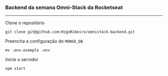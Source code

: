 ### Backend da semana Omni-Stack da Rocketseat

---

Clone o repositório
```
git clone git@github.com:HigoRibeiro/omnistack-backend.git
```

Preencha a configuração do `MONGO_DB`

```
mv .env.example .env
```
Inicie o servidor
```
npm start
```